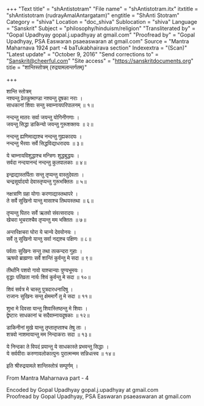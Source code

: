 +++
"Text title" = "shAntistotram"
"File name" = "shAntistotram.itx"
itxtitle = "shAntistotram (rudrayAmalAntargatam)"
engtitle = "ShAnti Stotram"
Category = "shiva"
Location = "doc_shiva"
Sublocation = "shiva"
Language = "Sanskrit"
Subject = "philosophy/hinduism/religion"
"Transliterated by" = "Gopal Upadhyay gopal.j.upadhyay at gmail.com"
"Proofread by" = "Gopal Upadhyay, PSA Easwaran psaeaswaran at gmail.com"
Source = "Mantra Maharnava 1924 part -4 baTukabhairava section"
Indexextra = "(Scan)"
"Latest update" = "October 9, 2016"
"Send corrections to" = "Sanskrit@cheerful.com"
"Site access" = "https://sanskritdocuments.org"
title = "शान्तिस्तोत्रम् (रुद्रयामलान्तर्गतम्)"

+++
  
 शान्ति स्तोत्रम्   
नश्यन्तु प्रेतकूष्माण्डा नश्यन्तु दूषका नराः ।  
साधकानां शिवाः सन्तु स्वाम्नायपरिपालनम् ॥ १॥  
  
नन्दन्तु मातरः सर्वा जयन्तु योगिनीगणाः ।  
जयन्तु सिद्धा डाकिन्यो जयन्तु गुरूशक्तयः ॥ २॥  
  
नन्दन्तु ह्यणिमाद्याश्च नन्दन्तु गुह्यकादयः ।  
नन्दन्तु भैरवाः सर्वे सिद्धविद्याधरादयः ॥ ३॥  
  
ये चाम्नायविशुद्धाश्च मन्त्रिणः शुद्धबुद्धयः ।  
सर्वदा नन्दयानन्दं नन्दन्तु कुलपालकाः ॥ ४॥  
  
इन्द्राद्यास्तर्पिताः सन्तु तृप्यन्तु वास्तुदेवताः ।  
चन्द्रसूर्यादयो देवास्तृप्यन्तु गुरूभक्तितः ॥ ५॥  
  
नक्षत्राणि ग्रहा योगाः करणाद्यास्तथापरे ।  
ते सर्वे सुखिनो यान्तु मासाश्च तिथयस्तथा ॥ ६॥  
  
तृप्यन्तु पितरः सर्वे ऋतवो संवत्सरादयः ।  
खेचरा भूचराश्चैव तृप्यन्तु मम भक्तितः ॥ ७॥  
  
अन्तरिक्षचरा घोरा ये चान्ये देवयोनयः ।  
सर्वे तु सुखिनो यान्तु सर्वा नद्यश्च पक्षिणः ॥ ८॥  
  
पर्वताः सुखिनः सन्तु तथा तत्कन्दरा गुहाः ।  
ऋषयो ब्राह्मणाः सर्वे शान्तिं कुर्वन्तु मे सदा ॥ ९॥  
  
तीर्थानि पशवो गावो याश्चान्याः पुण्यभूमयः ।  
वृद्धाः पतिव्रता नार्यः शिवं कुर्वन्तु मे सदा ॥ १०॥  
  
शिवं सर्वत्र मे चास्तु पुत्रदारधनादिषु ।  
राजानः सुखिनः सन्तु क्षेममार्गे तु मे सदा ॥ ११॥  
  
शुभा मे दिवसा यान्तु शिवास्तिष्ठन्तु मे शिवाः ।  
द्वेष्टारः साधकानां च सदैवाम्नायदूषकाः ॥ १२॥  
  
डाकिनीनां मुखे यान्तु तृप्तातृप्ताश्च तेषु ताः ।  
शत्रवो नाशमायान्तु मम निन्दाकराः सदा ॥ १३॥  
  
ये निन्दका ते विपदं प्रयान्तु ये साधकास्ते प्रभवन्तु सिद्धाः ।  
ये सर्ववीराः करुणावलोकात्पुनः पुरात्मन्मम सन्निधत्स्व ॥ १४॥  
  
इति श्रीरुद्रयामले शान्तिस्तोत्रं सम्पूर्णम् ।  
  
  
From Mantra Maharnava part - 4  
  
Encoded by Gopal Upadhyay gopal.j.upadhyay at gmail.com  
Proofread by Gopal Upadhyay, PSA Easwaran psaeaswaran at gmail.com  
  
